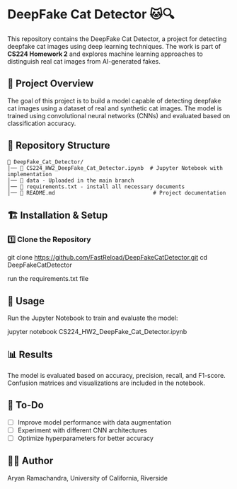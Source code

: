 
# DeepFake Cat Detector 🐱🔍  

This repository contains the DeepFake Cat Detector, a project for detecting deepfake cat images using deep learning techniques. The work is part of **CS224 Homework 2** and explores machine learning approaches to distinguish real cat images from AI-generated fakes.

## 📌 Project Overview  
The goal of this project is to build a model capable of detecting deepfake cat images using a dataset of real and synthetic cat images. The model is trained using convolutional neural networks (CNNs) and evaluated based on classification accuracy.

## 📁 Repository Structure  
```
📂 DeepFake_Cat_Detector/
│── 📜 CS224_HW2_DeepFake_Cat_Detector.ipynb  # Jupyter Notebook with implementation
│── 📂 data - Uploaded in the main branch
│── 📜 requirements.txt - install all necessary documents
│── 📜 README.md                               # Project documentation
```

## 🏗️ Installation & Setup  
### 1️⃣ Clone the Repository  
git clone https://github.com/FastReload/DeepFakeCatDetector.git
cd DeepFakeCatDetector

run the requirements.txt file

## 🚀 Usage  
Run the Jupyter Notebook to train and evaluate the model:  

jupyter notebook CS224_HW2_DeepFake_Cat_Detector.ipynb

## 📊 Results  
The model is evaluated based on accuracy, precision, recall, and F1-score. Confusion matrices and visualizations are included in the notebook.

## 📌 To-Do  
- [ ] Improve model performance with data augmentation  
- [ ] Experiment with different CNN architectures  
- [ ] Optimize hyperparameters for better accuracy  

## 👨‍💻 Author  
Aryan Ramachandra, University of California, Riverside  

